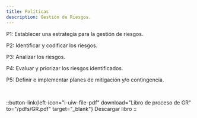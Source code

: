 ```yaml
---
title: Políticas
description: Gestión de Riesgos.
---
```


P1: Establecer una estrategia para la gestión de riesgos.

P2: Identificar y codificar los riesgos.

P3: Analizar los riesgos.

P4: Evaluar y priorizar los riesgos identificados.

P5: Definir e implementar planes de mitigación y/o contingencia.

<br>

::button-link{left-icon="i-uiw-file-pdf" download="Libro de proceso de GR" to="/pdfs/GR.pdf" target="_blank"}
  Descargar libro
::